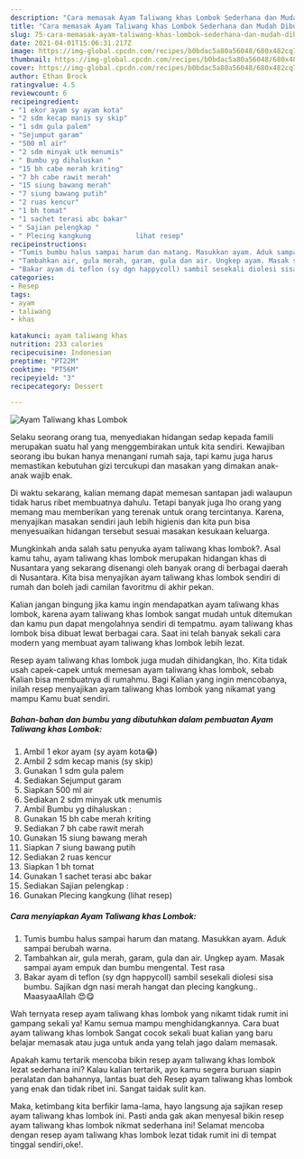 ```yaml
---
description: "Cara memasak Ayam Taliwang khas Lombok Sederhana dan Mudah Dibuat"
title: "Cara memasak Ayam Taliwang khas Lombok Sederhana dan Mudah Dibuat"
slug: 75-cara-memasak-ayam-taliwang-khas-lombok-sederhana-dan-mudah-dibuat
date: 2021-04-01T15:06:31.217Z
image: https://img-global.cpcdn.com/recipes/b0bdac5a80a56048/680x482cq70/ayam-taliwang-khas-lombok-foto-resep-utama.jpg
thumbnail: https://img-global.cpcdn.com/recipes/b0bdac5a80a56048/680x482cq70/ayam-taliwang-khas-lombok-foto-resep-utama.jpg
cover: https://img-global.cpcdn.com/recipes/b0bdac5a80a56048/680x482cq70/ayam-taliwang-khas-lombok-foto-resep-utama.jpg
author: Ethan Brock
ratingvalue: 4.5
reviewcount: 6
recipeingredient:
- "1 ekor ayam sy ayam kota"
- "2 sdm kecap manis sy skip"
- "1 sdm gula palem"
- "Sejumput garam"
- "500 ml air"
- "2 sdm minyak utk menumis"
- " Bumbu yg dihaluskan "
- "15 bh cabe merah kriting"
- "7 bh cabe rawit merah"
- "15 siung bawang merah"
- "7 siung bawang putih"
- "2 ruas kencur"
- "1 bh tomat"
- "1 sachet terasi abc bakar"
- " Sajian pelengkap "
- " Plecing kangkung           lihat resep"
recipeinstructions:
- "Tumis bumbu halus sampai harum dan matang. Masukkan ayam. Aduk sampai berubah warna."
- "Tambahkan air, gula merah, garam, gula dan air. Ungkep ayam. Masak sampai ayam empuk dan bumbu mengental. Test rasa"
- "Bakar ayam di teflon (sy dgn happycoll) sambil sesekali diolesi sisa bumbu. Sajikan dgn nasi merah hangat dan plecing kangkung.. MaasyaaAllah 😍😋"
categories:
- Resep
tags:
- ayam
- taliwang
- khas

katakunci: ayam taliwang khas 
nutrition: 233 calories
recipecuisine: Indonesian
preptime: "PT22M"
cooktime: "PT56M"
recipeyield: "3"
recipecategory: Dessert

---
```



![Ayam Taliwang khas Lombok](https://img-global.cpcdn.com/recipes/b0bdac5a80a56048/680x482cq70/ayam-taliwang-khas-lombok-foto-resep-utama.jpg)

Selaku seorang orang tua, menyediakan hidangan sedap kepada famili merupakan suatu hal yang menggembirakan untuk kita sendiri. Kewajiban seorang ibu bukan hanya menangani rumah saja, tapi kamu juga harus memastikan kebutuhan gizi tercukupi dan masakan yang dimakan anak-anak wajib enak.

Di waktu  sekarang, kalian memang dapat memesan santapan jadi walaupun tidak harus ribet membuatnya dahulu. Tetapi banyak juga lho orang yang memang mau memberikan yang terenak untuk orang tercintanya. Karena, menyajikan masakan sendiri jauh lebih higienis dan kita pun bisa menyesuaikan hidangan tersebut sesuai masakan kesukaan keluarga. 



Mungkinkah anda salah satu penyuka ayam taliwang khas lombok?. Asal kamu tahu, ayam taliwang khas lombok merupakan hidangan khas di Nusantara yang sekarang disenangi oleh banyak orang di berbagai daerah di Nusantara. Kita bisa menyajikan ayam taliwang khas lombok sendiri di rumah dan boleh jadi camilan favoritmu di akhir pekan.

Kalian jangan bingung jika kamu ingin mendapatkan ayam taliwang khas lombok, karena ayam taliwang khas lombok sangat mudah untuk ditemukan dan kamu pun dapat mengolahnya sendiri di tempatmu. ayam taliwang khas lombok bisa dibuat lewat berbagai cara. Saat ini telah banyak sekali cara modern yang membuat ayam taliwang khas lombok lebih lezat.

Resep ayam taliwang khas lombok juga mudah dihidangkan, lho. Kita tidak usah capek-capek untuk memesan ayam taliwang khas lombok, sebab Kalian bisa membuatnya di rumahmu. Bagi Kalian yang ingin mencobanya, inilah resep menyajikan ayam taliwang khas lombok yang nikamat yang mampu Kamu buat sendiri.

<!--inarticleads1-->

##### Bahan-bahan dan bumbu yang dibutuhkan dalam pembuatan Ayam Taliwang khas Lombok:

1. Ambil 1 ekor ayam (sy ayam kota😂)
1. Ambil 2 sdm kecap manis (sy skip)
1. Gunakan 1 sdm gula palem
1. Sediakan Sejumput garam
1. Siapkan 500 ml air
1. Sediakan 2 sdm minyak utk menumis
1. Ambil  Bumbu yg dihaluskan :
1. Gunakan 15 bh cabe merah kriting
1. Sediakan 7 bh cabe rawit merah
1. Gunakan 15 siung bawang merah
1. Siapkan 7 siung bawang putih
1. Sediakan 2 ruas kencur
1. Siapkan 1 bh tomat
1. Gunakan 1 sachet terasi abc bakar
1. Sediakan  Sajian pelengkap :
1. Gunakan  Plecing kangkung           (lihat resep)




<!--inarticleads2-->

##### Cara menyiapkan Ayam Taliwang khas Lombok:

1. Tumis bumbu halus sampai harum dan matang. Masukkan ayam. Aduk sampai berubah warna.
1. Tambahkan air, gula merah, garam, gula dan air. Ungkep ayam. Masak sampai ayam empuk dan bumbu mengental. Test rasa
1. Bakar ayam di teflon (sy dgn happycoll) sambil sesekali diolesi sisa bumbu. Sajikan dgn nasi merah hangat dan plecing kangkung.. MaasyaaAllah 😍😋




Wah ternyata resep ayam taliwang khas lombok yang nikamt tidak rumit ini gampang sekali ya! Kamu semua mampu menghidangkannya. Cara buat ayam taliwang khas lombok Sangat cocok sekali buat kalian yang baru belajar memasak atau juga untuk anda yang telah jago dalam memasak.

Apakah kamu tertarik mencoba bikin resep ayam taliwang khas lombok lezat sederhana ini? Kalau kalian tertarik, ayo kamu segera buruan siapin peralatan dan bahannya, lantas buat deh Resep ayam taliwang khas lombok yang enak dan tidak ribet ini. Sangat taidak sulit kan. 

Maka, ketimbang kita berfikir lama-lama, hayo langsung aja sajikan resep ayam taliwang khas lombok ini. Pasti anda gak akan menyesal bikin resep ayam taliwang khas lombok nikmat sederhana ini! Selamat mencoba dengan resep ayam taliwang khas lombok lezat tidak rumit ini di tempat tinggal sendiri,oke!.

